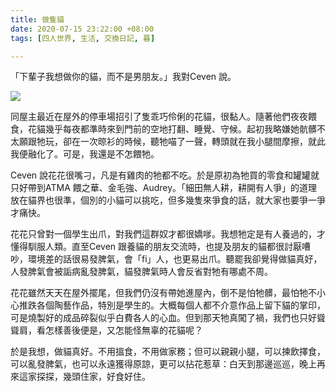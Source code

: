 ```yaml
---
title: 做隻貓
date: 2020-07-15 23:22:00 +08:00
tags: [四人世界, 生活, 交換日記, 暮]

---
```


  
  
「下輩子我想做你的貓，而不是男朋友。」我對Ceven 說。
  
  
![](https://1.bp.blogspot.com/-ojJFeT63skg/Xw8er1jnCgI/AAAAAAAAH58/GIYEHUMuoOwRqU-jJaPeiztgA3P2jcKJgCLcBGAsYHQ/w400-h225/Screenshot%2B2020-07-15%2Bat%2B23.17.30%2B%25282%2529.jpeg)
  
  
同屋主最近在屋外的停車場招引了隻乖巧伶俐的花貓，很黏人。隨著他們夜夜餵食，花貓幾乎每夜都準時來到門前的空地打翻、睡覺、守候。起初我略嫌她骯髒不太願跟牠玩，卻在一次晾衫的時候，聽牠喵了一聲，轉頭就在我小腿間摩擦，就此我便融化了。可是，我還是不怎餵牠。

  
Ceven 說花花很嘴刁，凡是有雞肉的牠都不吃。於是原初為牠買的零食和罐罐就只好帶到ATMA 餵之華、金毛強、Audrey。「細田無人耕，耕開有人爭」的道理放在貓界也很準，個別的小貓可以挑吃，但多幾隻來爭食的話，就大家也要爭一爭才痛快。

  
花花只曾對一個學生出爪，對我們這群奴才都很嬌嗲。我想牠定是有人養過的，才懂得馴服人類。直至Ceven 跟養貓的朋友交流時，也提及朋友的貓都很討厭嘈吵，環境差的話很易發脾氣，會「fi」人，也更易出爪。聽罷我卻覺得做貓真好，人發脾氣會被詬病亂發脾氣，貓發脾氣時人會反省對牠有哪處不周。

  
花花雖然天天在屋外擺尾，但我們仍沒有帶她進屋內，倒不是怕牠髒，最怕牠不小心推跌各個陶藝作品，特別是學生的。大概每個人都不介意作品上留下貓的掌印，可是燒製好的成品碎裂似乎白費各人的心血。但到那天牠真闖了禍，我們也只好聳聳肩，看怎樣善後便是，又怎能怪無辜的花貓呢？
  
  
於是我想，做貓真好。不用搵食，不用做家務；但可以親親小腿，可以揀飲擇食，可以亂發脾氣，也可以永遠獲得原諒，更可以拈花惹草：白天到那邊巡巡，晚上再來這家探探，幾頭住家，好食好住。
  
  
